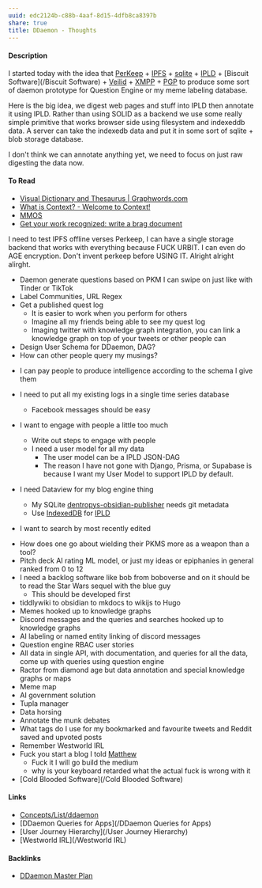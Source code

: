 ```yaml
---
uuid: edc2124b-c88b-4aaf-8d15-4dfb8ca8397b
share: true
title: DDaemon - Thoughts
---
```

#### Description

I started today with the idea that [PerKeep](/9c7ee4a4-18d0-452d-b707-cc2decd6b425) + [IPFS](/IPFS) + [sqlite](/1a1ccc57-1ba3-4ba7-8db9-9eb945b88d85) + [IPLD](/IPLD) + [Biscuit Software](/Biscuit Software) +  [Veilid](/Veilid)  + [XMPP](/XMPP) + [PGP](/5df9b58c-313a-42ac-a127-c48bcb1d8bcb) to produce some sort of daemon prototype for Question Engine or my meme labeling database.

Here is the big idea, we digest web pages and stuff into IPLD then annotate it using IPLD. Rather than using SOLID as a backend we use some really simple primitive that works browser side using filesystem and indexeddb data. A server can take the indexedb data and put it in some sort of sqlite + blob storage database.

I don't think we can annotate anything yet, we need to focus on just raw digesting the data now.

#### To Read

* [Visual Dictionary and Thesaurus | Graphwords.com](https://graphwords.com/)
* [What is Context? - Welcome to Context!](https://docs.ctx.xyz/)
* [MMOS](http://mmos.ch/)
* [Get your work recognized: write a brag document](https://jvns.ca/blog/brag-documents/)

I need to test IPFS offline verses Perkeep, I can have a single storage backend that works with everything because FUCK URBIT. I can even do AGE encryption. Don't invent perkeep before USING IT. Alright alright alirght.


* Daemon generate questions based on PKM I can swipe on just like with Tinder or TikTok
* Label Communities, URL Regex
* Get a published quest log
	* It is easier to work when you perform for others
	* Imagine all my friends being able to see my quest log
	* Imaging twitter with knowledge graph integration, you can link a knowledge graph on top of your tweets or other people can
* Design User Schema for DDaemon, DAG?
* How can other people query my musings?
- I can pay people to produce intelligence according to the schema I give them
* I need to put all my existing logs in a single time series database
	* Facebook messages should be easy
* I want to engage with people a little too much
	* Write out steps to engage with people
	* I need a user model for all my data
		* The user model can be a IPLD JSON-DAG
		* The reason I have not gone with Django, Prisma, or Supabase is because I want my User Model to support IPLD by default.

* I need Dataview for my blog engine thing
	* My SQLite [dentropys-obsidian-publisher](/f43d858e-c32e-4d15-bfc4-456bb7f56ceb) needs git metadata
	* Use [IndexedDB](/IndexedDB) for [IPLD](/IPLD)
* I want to search by most recently edited 
- How does one go about wielding their PKMS more as a weapon than a tool?
- Pitch deck AI rating ML model, or just my ideas or epiphanies in general ranked from 0 to 12
- I need a backlog software like bob from boboverse and on it should be to read the Star Wars sequel with the blue guy
    - This should be developed first
- tiddlywiki to obsidian to mkdocs to wikijs to Hugo
- Memes hooked up to knowledge graphs
- Discord messages and the queries and searches hooked up to knowledge graphs
- AI labeling or named entity linking of discord messages
- Question engine RBAC user stories
- All data in single API, with documentation, and queries for all the data, come up with queries using question engine
- Ractor from diamond age but data annotation and special knowledge graphs or maps
- Meme map
- AI government solution
- Tupla manager
- Data horsing
- Annotate the munk debates
- What tags do I use for my bookmarked and favourite tweets and Reddit saved and upvoted posts
- Remember Westworld IRL
- Fuck you start a blog I told [Matthew](/Matthew)
	- Fuck it I will go build the medium
	- why is your keyboard retarded what the actual fuck is wrong with it
- [Cold Blooded Software](/Cold Blooded Software)
#### Links

* [Concepts/List/ddaemon](/Concepts/List/ddaemon)
* [DDaemon Queries for Apps](/DDaemon Queries for Apps)
* [User Journey Hierarchy](/User Journey Hierarchy)
* [Westworld IRL](/Westworld IRL)

#### Backlinks

* [DDaemon Master Plan](/58fef7f0-c9dc-44b3-949f-1c034bc24cf2)